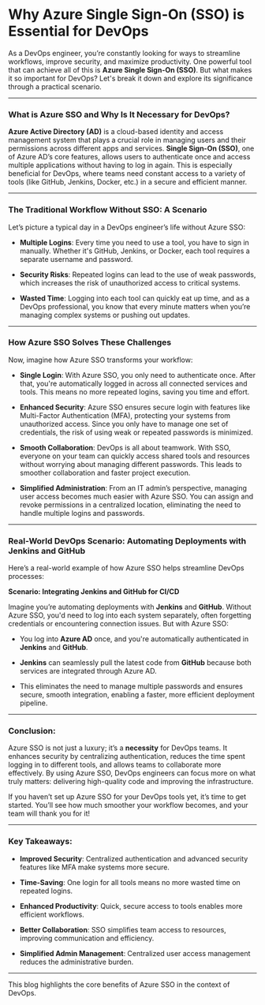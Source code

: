 # Why Azure Single Sign-On (SSO) is Essential for DevOps
As a DevOps engineer, you’re constantly looking for ways to streamline workflows, improve security, and maximize productivity. One powerful tool that can achieve all of this is  **Azure Single Sign-On (SSO)**. But what makes it so important for DevOps? Let's break it down and explore its significance through a practical scenario.

----------

### [](https://100daysdevops.hashnode.dev/day-48-of-100-days-why-azure-single-sign-on-sso-is-essential-for-devops#heading-what-is-azure-sso-and-why-is-it-necessary-for-devops "Permalink")**What is Azure SSO and Why Is It Necessary for DevOps?**

**Azure Active Directory (AD)**  is a cloud-based identity and access management system that plays a crucial role in managing users and their permissions across different apps and services.  **Single Sign-On (SSO)**, one of Azure AD’s core features, allows users to authenticate once and access multiple applications without having to log in again. This is especially beneficial for DevOps, where teams need constant access to a variety of tools (like GitHub, Jenkins, Docker, etc.) in a secure and efficient manner.

----------

### [](https://100daysdevops.hashnode.dev/day-48-of-100-days-why-azure-single-sign-on-sso-is-essential-for-devops#heading-the-traditional-workflow-without-sso-a-scenario "Permalink")**The Traditional Workflow Without SSO: A Scenario**

Let’s picture a typical day in a DevOps engineer’s life without Azure SSO:

-   **Multiple Logins**: Every time you need to use a tool, you have to sign in manually. Whether it's GitHub, Jenkins, or Docker, each tool requires a separate username and password.
    
-   **Security Risks**: Repeated logins can lead to the use of weak passwords, which increases the risk of unauthorized access to critical systems.
    
-   **Wasted Time**: Logging into each tool can quickly eat up time, and as a DevOps professional, you know that every minute matters when you’re managing complex systems or pushing out updates.
    

----------

### [](https://100daysdevops.hashnode.dev/day-48-of-100-days-why-azure-single-sign-on-sso-is-essential-for-devops#heading-how-azure-sso-solves-these-challenges "Permalink")**How Azure SSO Solves These Challenges**

Now, imagine how Azure SSO transforms your workflow:

-   **Single Login**: With Azure SSO, you only need to authenticate once. After that, you're automatically logged in across all connected services and tools. This means no more repeated logins, saving you time and effort.
    
-   **Enhanced Security**: Azure SSO ensures secure login with features like Multi-Factor Authentication (MFA), protecting your systems from unauthorized access. Since you only have to manage one set of credentials, the risk of using weak or repeated passwords is minimized.
    
-   **Smooth Collaboration**: DevOps is all about teamwork. With SSO, everyone on your team can quickly access shared tools and resources without worrying about managing different passwords. This leads to smoother collaboration and faster project execution.
    
-   **Simplified Administration**: From an IT admin’s perspective, managing user access becomes much easier with Azure SSO. You can assign and revoke permissions in a centralized location, eliminating the need to handle multiple logins and passwords.
    

----------

### [](https://100daysdevops.hashnode.dev/day-48-of-100-days-why-azure-single-sign-on-sso-is-essential-for-devops#heading-real-world-devops-scenario-automating-deployments-with-jenkins-and-github "Permalink")**Real-World DevOps Scenario: Automating Deployments with Jenkins and GitHub**

Here’s a real-world example of how Azure SSO helps streamline DevOps processes:

**Scenario: Integrating Jenkins and GitHub for CI/CD**

Imagine you’re automating deployments with  **Jenkins**  and  **GitHub**. Without Azure SSO, you'd need to log into each system separately, often forgetting credentials or encountering connection issues. But with Azure SSO:

-   You log into  **Azure AD**  once, and you're automatically authenticated in  **Jenkins**  and  **GitHub**.
    
-   **Jenkins**  can seamlessly pull the latest code from  **GitHub**  because both services are integrated through Azure AD.
    
-   This eliminates the need to manage multiple passwords and ensures secure, smooth integration, enabling a faster, more efficient deployment pipeline.
    

----------

### [](https://100daysdevops.hashnode.dev/day-48-of-100-days-why-azure-single-sign-on-sso-is-essential-for-devops#heading-conclusion "Permalink")**Conclusion:**

Azure SSO is not just a luxury; it’s a  **necessity**  for DevOps teams. It enhances security by centralizing authentication, reduces the time spent logging in to different tools, and allows teams to collaborate more effectively. By using Azure SSO, DevOps engineers can focus more on what truly matters: delivering high-quality code and improving the infrastructure.

If you haven’t set up Azure SSO for your DevOps tools yet, it’s time to get started. You’ll see how much smoother your workflow becomes, and your team will thank you for it!

----------

### [](https://100daysdevops.hashnode.dev/day-48-of-100-days-why-azure-single-sign-on-sso-is-essential-for-devops#heading-key-takeaways "Permalink")Key Takeaways:

-   **Improved Security**: Centralized authentication and advanced security features like MFA make systems more secure.
    
-   **Time-Saving**: One login for all tools means no more wasted time on repeated logins.
    
-   **Enhanced Productivity**: Quick, secure access to tools enables more efficient workflows.
    
-   **Better Collaboration**: SSO simplifies team access to resources, improving communication and efficiency.
    
-   **Simplified Admin Management**: Centralized user access management reduces the administrative burden.
    

----------

This blog highlights the core benefits of Azure SSO in the context of DevOps.
